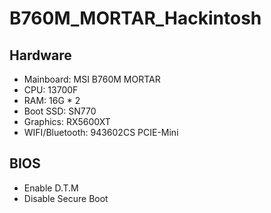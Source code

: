 # B760M_MORTAR_Hackintosh

## Hardware

* Mainboard: MSI B760M MORTAR
* CPU: 13700F
* RAM: 16G * 2
* Boot SSD: SN770
* Graphics: RX5600XT
* WIFI/Bluetooth: 943602CS PCIE-Mini


## BIOS

* Enable D.T.M
* Disable Secure Boot
